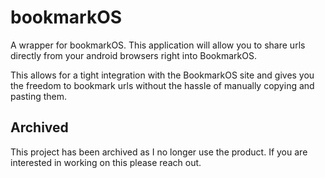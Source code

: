 # bookmarkOS
A wrapper for bookmarkOS. This application will allow you to share urls directly from your android browsers right into BookmarkOS.

This allows for a tight integration with the BookmarkOS site and gives you the freedom to bookmark urls without the hassle of manually copying and pasting them.

## Archived

This project has been archived as I no longer use the product. If you are interested in working on this please reach out.

